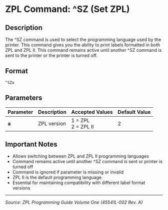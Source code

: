 # ZPL Command: ^SZ (Set ZPL)

## Description
The ^SZ command is used to select the programming language used by the printer. This command gives you the ability to print labels formatted in both ZPL and ZPL II. This command remains active until another ^SZ command is sent to the printer or the printer is turned off.

## Format
```
^SZa
```

## Parameters
| Parameter | Description | Accepted Values | Default Value |
|-----------|-------------|----------------|---------------|
| **a** | ZPL version | 1 = ZPL<br>2 = ZPL II | 2 |

## Important Notes
- Allows switching between ZPL and ZPL II programming languages
- Command remains active until another ^SZ command is sent or printer is turned off
- Command is ignored if parameter is missing or invalid
- ZPL II is the default programming language
- Essential for maintaining compatibility with different label format versions

---
*Source: ZPL Programming Guide Volume One (45541L-002 Rev. A)*